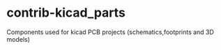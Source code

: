 contrib-kicad_parts
===================

Components used for kicad PCB projects (schematics,footprints and 3D models)
